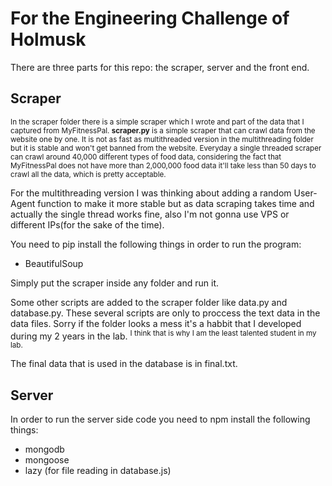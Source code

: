 # For the Engineering Challenge of Holmusk

There are three parts for this repo: the scraper, server and the front end. 

## Scraper

<sub>In the scraper folder there is a simple scraper which I wrote and part of the data that I captured from MyFitnessPal. **scraper.py** is a 
simple scraper that can crawl data from the website one by one. It is not as fast as multithreaded version in the multithreading folder
but it is stable and won't get banned from the website. Everyday a single threaded scraper can crawl around 40,000 different types of food
data, considering the fact that MyFitnessPal does not have more than 2,000,000 food data it'll take less than 50 days to crawl all the data,
which is pretty acceptable. </sub>

For the multithreading version I was thinking about adding a random User-Agent function to make it more stable but as data scraping takes 
time and actually the single thread works fine, also I'm not gonna use VPS or different IPs(for the sake of the time). 

You need to pip install the following things in order to run the program:
- BeautifulSoup

Simply put the scraper inside any folder and run it.

Some other scripts are added to the scraper folder like data.py and database.py. These several scripts are only to proccess the text data in the data files. Sorry if the folder looks a mess it's a habbit that I developed during my 2 years in the lab. <sup>I think that is why I am the least talented student in my lab.</sup>

The final data that is used in the database is in final.txt.

## Server
In order to run the server side code you need to npm install the following things:
- mongodb
- mongoose
- lazy (for file reading in database.js)

